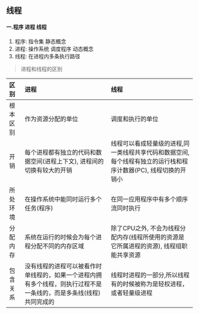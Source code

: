 ## 线程
#### 一.程序 进程 线程
1. 程序: 指令集 静态概念
2. 进程: 操作系统 调度程序 动态概念
3. 线程: 在进程内多条执行路径

> 进程和线程的区别

|区别|进程|线程|
|:--|:--|:--|
|根本区别|作为资源分配的单位|调度和执行的单位|
|开销|每个进程都有独立的代码和数据空间(进程上下文), 进程间的切换有较大的开销|线程可以看成轻量级的进程,同一类线程共享代码和数据空间,每个线程有独立的运行栈和程序计数器(PC), 线程切换的开销小|
|所处环境|在操作系统中能同时运行多个任务(程序)|在同一应用程序中有多个顺序流同时执行|
|分配内存|系统在运行的时候会为每个进程分配不同的内存区域|除了CPU之外, 不会为线程分配内存(线程所使用的资源是它所属进程的资源), 线程组职能共享资源|
|包含关系|没有线程的进程可以被看作时单线程的，如果一个进程内拥有多个线程，则执行过程不是一条线的，而是多条线(线程)共同完成的|线程时进程的一部分,所以线程有的时候被称为是轻权进程，或者轻量级进程|

